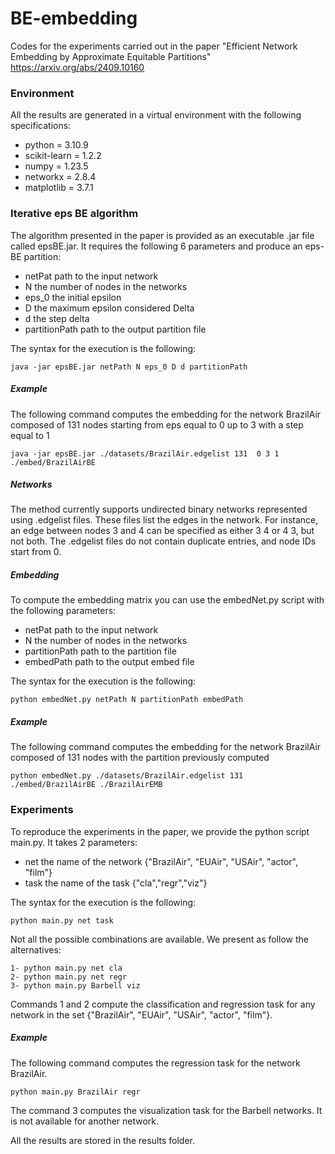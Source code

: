 # BE-embedding
Codes for the experiments carried out in the paper "Efficient Network Embedding by Approximate Equitable Partitions" https://arxiv.org/abs/2409.10160

### Environment
All the results are generated in a virtual environment with the following specifications:
- python = 3.10.9
- scikit-learn = 1.2.2
- numpy = 1.23.5
- networkx = 2.8.4
- matplotlib = 3.7.1

### Iterative eps BE algorithm
The algorithm presented in the paper is provided as an executable .jar file called epsBE.jar. It requires the following 6 parameters and produce an eps-BE partition:
- netPat path to the input network
- N the number of nodes in the networks
- eps_0 the initial epsilon
- D the maximum epsilon considered Delta
- d the step delta
- partitionPath path to the output partition file

The syntax for the execution is the following:
```
java -jar epsBE.jar netPath N eps_0 D d partitionPath
```
##### Example
The following command computes the embedding for the network BrazilAir composed of 131 nodes starting from eps equal to 0 up to 3 with a step equal to 1
```
java -jar epsBE.jar ./datasets/BrazilAir.edgelist 131  0 3 1 ./embed/BrazilAirBE
```
##### Networks

The method currently supports undirected binary networks represented using .edgelist files. These files list the edges in the network. For instance, an edge between nodes 3 and 4 can be specified as either 3 4 or 4 3, but not both. The .edgelist files do not contain duplicate entries, and node IDs start from 0.

##### Embedding
To compute the embedding matrix you can use the embedNet.py script with the following parameters:
- netPat path to the input network
- N the number of nodes in the networks
- partitionPath path to the partition file
- embedPath path to the output embed file

The syntax for the execution is the following:
```
python embedNet.py netPath N partitionPath embedPath
```
##### Example
The following command computes the embedding for the network BrazilAir composed of 131 nodes with the partition previously computed
```
python embedNet.py ./datasets/BrazilAir.edgelist 131 ./embed/BrazilAirBE ./BrazilAirEMB
```

### Experiments
To reproduce the experiments in the paper, we provide the python script main.py. It takes 2 parameters:
- net the name of the network {"BrazilAir", "EUAir", "USAir", "actor", "film"}
- task the name of the task {"cla","regr","viz"}
  
The syntax for the execution is the following:
```
python main.py net task
```
Not all the possible combinations are available. We present as follow the alternatives:
```
1- python main.py net cla        
2- python main.py net regr       
3- python main.py Barbell viz

```
Commands 1 and 2 compute the classification and regression task for any network in the set {"BrazilAir", "EUAir", "USAir", "actor", "film"}.
##### Example
The following command computes the regression task for the network BrazilAir.
```
python main.py BrazilAir regr
```
The command 3 computes the visualization task for the Barbell networks. It is not available for another network.

All the results are stored in the results folder.
